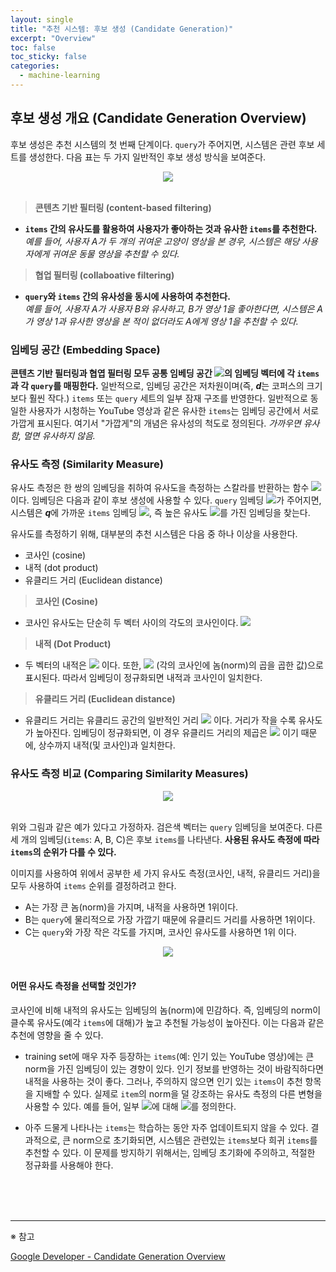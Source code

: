 ```yaml
---
layout: single
title: "추천 시스템: 후보 생성 (Candidate Generation)"
excerpt: "Overview"
toc: false
toc_sticky: false
categories:
  - machine-learning
---
```



## 후보 생성 개요 (Candidate Generation Overview)

후보 생성은 추천 시스템의 첫 번째 단계이다. `query`가 주어지면, 시스템은 관련 후보 세트를 생성한다. 다음 표는 두 가지 일반적인 후보 생성 방식을 보여준다.

<center><img src="{{site.baseurl}}/assets/images/candidate1.png" /></center><br>

> **콘텐츠 기반 필터링 (content-based filtering)**
- **`items` 간의 유사도를 활용하여 사용자가 좋아하는 것과 유사한 `items`를 추천한다.**<br>*예를 들어, 사용자 A가 두 개의 귀여운 고양이 영상을 본 경우, 시스템은 해당 사용자에게 귀여운 동물 영상을 추천할 수 있다.*

> **협업 필터링 (collaboative filtering)**
- **`query`와 `items` 간의 유사성을 동시에 사용하여 추천한다.**<br>*예를 들어, 사용자 A가 사용자 B와 유사하고, B가 영상 1을 좋아한다면, 시스템은 A가 영상 1과 유사한 영상을 본 적이 없더라도 A에게 영상 1을 추천할 수 있다.*


### 임베딩 공간 (Embedding Space)

**콘텐츠 기반 필터링과 협엽 필터링 모두 공통 임베딩 공간 <img src="{{site.baseurl}}/assets/images/candidate2.png" />의 임베딩 벡터에 각 `items`과 각 `query`를 매핑한다.** 일반적으로, 임베딩 공간은 저차원이며(즉, ***d***는 코퍼스의 크기보다 훨씬 작다.) `items` 또는 `query` 세트의 일부 잠재 구조를 반영한다. 일반적으로 동일한 사용자가 시청하는 YouTube 영상과 같은 유사한 `items`는 임베딩 공간에서 서로 가깝게 표시된다. 여기서 "가깝게"의 개념은 유사성의 척도로 정의된다. *가까우면 유사함, 멀면 유사하지 않음.*


### 유사도 측정 (Similarity Measure)

유사도 측정은 한 쌍의 임베딩을 취하여 유사도을 측정하는 스칼라를 반환하는 함수 <img src="{{site.baseurl}}/assets/images/candidate3.png" />이다. 임베딩은 다음과 같이 후보 생성에 사용할 수 있다. `query` 임베딩 <img src="{{site.baseurl}}/assets/images/candidate4.png" />가 주어지면, 시스템은 ***q***에 가까운 `items` 임베딩 <img src="{{site.baseurl}}/assets/images/candidate5.png" />, 즉 높은 유사도 <img src="{{site.baseurl}}/assets/images/candidate6.png" />를 가진 임베딩을 찾는다.

유사도를 측정하기 위해, 대부분의 추천 시스템은 다음 중 하나 이상을 사용한다.
- 코사인 (cosine)
- 내적 (dot product)
- 유클리드 거리 (Euclidean distance)


> **코사인 (Cosine)**
- 코사인 유사도는 단순히 두 벡터 사이의 각도의 코사인이다. <img src="{{site.baseurl}}/assets/images/candidate7.png" />


> **내적 (Dot Product)**
- 두 벡터의 내적은 <img src="{{site.baseurl}}/assets/images/candidate8.png" /> 이다. 또한, <img src="{{site.baseurl}}/assets/images/candidate9.png" /> (각의 코사인에 놈(norm)의 곱을 곱한 값)으로 표시된다. 따라서 임베딩이 정규화되면 내적과 코사인이 일치한다.


> **유클리드 거리 (Euclidean distance)**
- 유클리드 거리는 유클리드 공간의 일반적인 거리 <img src="{{site.baseurl}}/assets/images/candidate10.png" /> 이다. 거리가 작을 수록 유사도가 높아진다. 임베딩이 정규화되면, 이 경우 유클리드 거리의 제곱은 <img src="{{site.baseurl}}/assets/images/candidate11.png" /> 이기 때문에, 상수까지 내적(및 코사인)과 일치한다.


### 유사도 측정 비교 (Comparing Similarity Measures)

<center><img src="{{site.baseurl}}/assets/images/candidate12.png" /></center><br>

위와 그림과 같은 예가 있다고 가정하자. 검은색 벡터는 `query` 임베딩을 보여준다. 다른 세 개의 임베딩(`items`: A, B, C)은 후보 `items`를 나타낸다. **사용된 유사도 측정에 따라 `items`의 순위가 다를 수 있다.**

이미지를 사용하여 위에서 공부한 세 가지 유사도 측정(코사인, 내적, 유클리드 거리)을 모두 사용하여 `items` 순위를 결정하려고 한다.

- A는 가장 큰 놈(norm)을 가지며, 내적을 사용하면 1위이다.
- B는 `query`에 물리적으로 가장 가깝기 때문에 유클리드 거리를 사용하면 1위이다.
- C는 `query`와 가장 작은 각도를 가지며, 코사인 유사도를 사용하면 1위 이다.

<center><img src="{{site.baseurl}}/assets/images/candidate13.png" /></center><br>


#### 어떤 유사도 측정을 선택할 것인가?

코사인에 비해 내적의 유사도는 임베딩의 놈(norm)에 민감하다. 즉, 임베딩의 norm이 클수록 유사도(예각 `items`에 대해)가 높고 추천될 가능성이 높아진다. 이는 다음과 같은 추천에 영향을 줄 수 있다.

- training set에 매우 자주 등장하는 `items`(예: 인기 있는 YouTube 영상)에는 큰 norm을 가진 임베딩이 있는 경향이 있다. 인기 정보를 반영하는 것이 바람직하다면 내적을 사용하는 것이 좋다. 그러나, 주의하지 않으면 인기 있는 `items`이 추천 항목을 지배할 수 있다. 실제로 `item`의 norm을 덜 강조하는 유사도 측정의 다른 변형을 사용할 수 있다. 예를 들어, 일부 <img src="{{site.baseurl}}/assets/images/candidate15.png" />에 대해 <img src="{{site.baseurl}}/assets/images/candidate14.png" />를 정의한다.

- 아주 드물게 나타나는 `items`는 학습하는 동안 자주 업데이트되지 않을 수 있다. 결과적으로, 큰 norm으로 초기화되면, 시스템은 관련있는 `items`보다 희귀 `items`를 추천할 수 있다. 이 문제를 방지하기 위해서는, 임베딩 초기화에 주의하고, 적절한 정규화를 사용해야 한다.

<br>
<br>
<br>

---
※ 참고

[Google Developer - Candidate Generation Overview](https://developers.google.com/machine-learning/recommendation/overview/candidate-generation)<br>